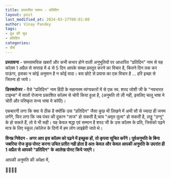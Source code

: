 ```yaml
---
title: प्रस्तावित स्तम्भ - प्रतिदिन
layout: post
last_modified_at: 2024-03-27T08:01:00
author: Vinay Pandey
tags:
- बुध की सुध
- प्रतिदिन
categories:
- दीर्घ
---
```

**प्रस्तावना** - समसामयिक खबरों और कभी कभार होने वाली अनुभूतियों पर आधारित "प्रतिदिन" नाम से यह कॉलम 1 अप्रैल से सप्ताह में 4 से 5 दिन आपके समक्ष प्रस्तुत करने का विचार है, कितने दिन तक कर पाऊंगा, इसका न कोई अनुमान है न कोई वादा। बस छोटे से प्रयास का एक विचार है ... हरि इच्छा से जितना हो जाये। 

**डिस्क्लोजर** - वैसे "प्रतिदिन" नाम हिंदी के महानतम व्यंग्यकारों में से एक स्व. शरद जोशी जी के "नवभारत टाइम्स" में सालों रोजाना प्रकाशित कॉलम से चोरी किया हुआ है, (अनुमति तो ली नही, इसलिए चालू भाषा मे चोरी और परिष्कृत सभ्य भाषा मे कॉपी)।

एकबारगी लगा कि क्या ये ठीक है क्योंकि उस "प्रतिदिन" जैसा कुछ भी लिखने में अभी सौ से ज्यादा ही जनम लगेंगे, फिर लगा कि जब पंचर की दुकान "ताज" हो सकती है,चाय "अमृत तुल्य" हो सकती है, लड्डू "ठग्गू" के हो सकते हैं, तो ये भी सही। यह केवल श्रद्धा एवं सम्मान है शरद जी के उस कॉलम के प्रति, जिसको पढ़ने मात्र के लिए  स्कूल /कॉलेज के दिनों में हम लोग लाइब्रेरी जाते थे।

**विनम्र निवेदन - अगर आप इस कॉलम को पढ़ने में इच्छुक हों, तो कृपया सूचित करेंगे। पूर्वअनुमति के बिना जबरिया रोज कुछ पोस्ट करना उचित  प्रतीत नही होता है अतः केवल और केवल आपकी अनुमति के उपरांत ही 1 अप्रैल से आपको "प्रतिदिन" के आलेख पोस्ट किये जाएंगे।**

आपकी अनुमति की अपेक्षा में,

🙏🙏🙏🙏



